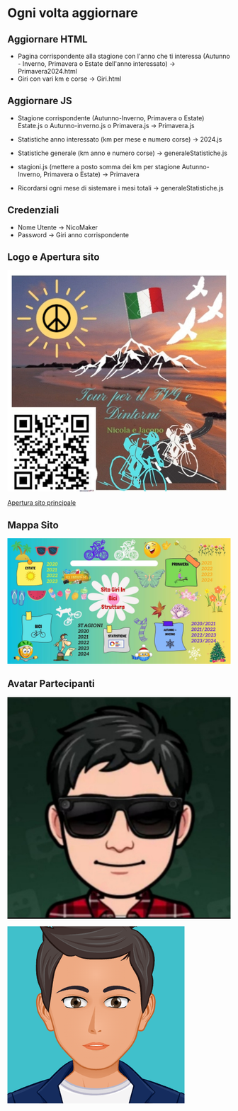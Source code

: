 # Ogni volta aggiornare

## Aggiornare HTML

- Pagina corrispondente alla stagione con l'anno che ti interessa (Autunno - Inverno, Primavera o Estate dell'anno interessato) -> Primavera2024.html
- Giri con vari km e corse -> Giri.html

## Aggiornare JS

- Stagione corrispondente (Autunno-Inverno, Primavera o Estate) Estate.js o Autunno-inverno.js o Primavera.js -> Primavera.js
- Statistiche anno interessato (km per mese e numero corse) -> 2024.js
- Statistiche generale (km anno e numero corse) -> generaleStatistiche.js
- stagioni.js (mettere a posto somma dei km per stagione Autunno-Inverno, Primavera o Estate) -> Primavera

- Ricordarsi ogni mese di sistemare i mesi totali -> generaleStatistiche.js

## Credenziali

- Nome Utente -> NicoMaker
- Password -> Giri anno corrispondente

## Logo e Apertura sito

[![Logo](imagini%20Html%20sito%20principale/Logo%20.jpg)](https://giri-in-bici.netlify.app/)

[Apertura sito principale](https://giri-in-bici.netlify.app/)

## Mappa Sito

![Mappa Sito](About_US/Mappa.jpg)

## Avatar Partecipanti

[![AvatarNM](About_US/Avatar/AvatarNM.jpg)](https://www.komoot.com/it-it/user/1372754001803)

[![AvatarJR](About_US/Avatar/AvatarJR.png)](https://www.komoot.com/it-it/user/1381372752571)
